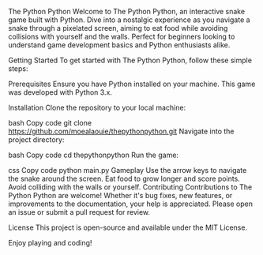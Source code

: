 The Python Python
Welcome to The Python Python, an interactive snake game built with Python. Dive into a nostalgic experience as you navigate a snake through a pixelated screen, aiming to eat food while avoiding collisions with yourself and the walls. Perfect for beginners looking to understand game development basics and Python enthusiasts alike.

Getting Started
To get started with The Python Python, follow these simple steps:

Prerequisites
Ensure you have Python installed on your machine. This game was developed with Python 3.x.

Installation
Clone the repository to your local machine:

bash
Copy code
git clone https://github.com/moealaouie/thepythonpython.git
Navigate into the project directory:

bash
Copy code
cd thepythonpython
Run the game:

css
Copy code
python main.py
Gameplay
Use the arrow keys to navigate the snake around the screen.
Eat food to grow longer and score points.
Avoid colliding with the walls or yourself.
Contributing
Contributions to The Python Python are welcome! Whether it's bug fixes, new features, or improvements to the documentation, your help is appreciated. Please open an issue or submit a pull request for review.

License
This project is open-source and available under the MIT License.

Enjoy playing and coding!
